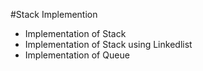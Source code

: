 #Stack Implemention

* Implementation of Stack
* Implementation of Stack using Linkedlist
* Implementation of Queue